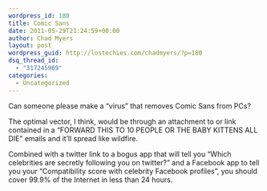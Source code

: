 ```yaml
---
wordpress_id: 180
title: Comic Sans
date: 2011-05-29T21:24:59+00:00
author: Chad Myers
layout: post
wordpress_guid: http://lostechies.com/chadmyers/?p=180
dsq_thread_id:
  - "317245969"
categories:
  - Uncategorized
---
```

Can someone please make a &#8220;virus&#8221; that removes Comic Sans from PCs? 

The optimal vector, I think, would be through an attachment to or link contained in a &#8220;FORWARD THIS TO 10 PEOPLE OR THE BABY KITTENS ALL DIE&#8221; emails and it&#8217;ll spread like wildfire. 

Combined with a twitter link to a bogus app that will tell you &#8220;Which celebrities are secretly following you on twitter?&#8221; and a Facebook app to tell you your &#8220;Compatibility score with celebrity Facebook profiles&#8221;, you should cover 99.9% of the Internet in less than 24 hours.